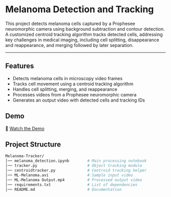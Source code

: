 # Melanoma Detection and Tracking 
This project detects melanoma cells captured by a Prophesee neuromorphic camera using background subtraction and contour detection. A customized centroid tracking algorithm tracks detected cells, addressing key challenges in medical imaging, including cell splitting, disappearance and reappearance, and merging followed by later separation.

---

## Features  
- Detects melanoma cells in microscopy video frames  
- Tracks cell movement using a centroid tracking algorithm  
- Handles cell splitting, merging, and reappearance  
- Processes videos from a Prophesee neuromorphic camera  
- Generates an output video with detected cells and tracking IDs  

 
## Demo  
🔗 [Watch the Demo](https://github.com/Gideon-Asare-Owusu/Melonama-Tracker/blob/main/Examples/H-Stacked%20Video.mp4)  

## Project Structure  
```bash
Melanoma-Tracker/  
│── melanoma_detection.ipynb        # Main processing notebook  
│── tracker.py                      # Object tracking module  
│── centroidtracker.py              # Centroid tracking helper  
│── ML-Melanoma.avi                 # Sample input video  
│── ML-Melanoma Output.mp4          # Processed output video  
│── requirements.txt                # List of dependencies  
│── README.md                       # Documentation  
